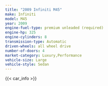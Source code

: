 ```yaml
---
title: "2009 Infiniti M45"
make: Infiniti
model: M45
year: 2009
engine-fuel-type: premium unleaded (required)
engine-hp: 325
engine-cylinders: 8
transmission-type: Automatic
driven-wheels: all wheel drive
number-of-doors: 4
market-category: Luxury,Performance
vehicle-size: Large
vehicle-style: Sedan
---
```


{{< car_info >}}
